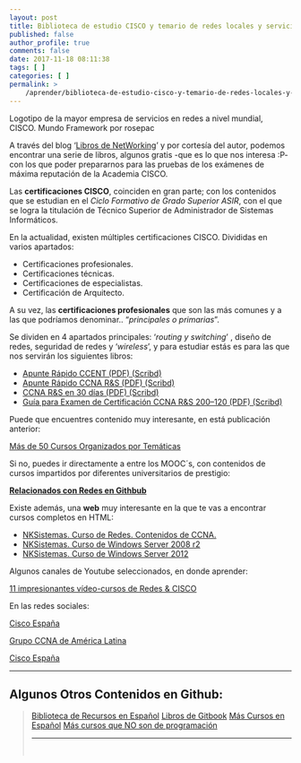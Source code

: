 ```yaml
---
layout: post
title: Biblioteca de estudio CISCO y temario de redes locales y servicios en red
published: false
author_profile: true
comments: false
date: 2017-11-18 08:11:38
tags: [ ]
categories: [ ]
permalink: >
    /aprender/biblioteca-de-estudio-cisco-y-temario-de-redes-locales-y-servicios-en-red
---
```

Logotipo de la mayor empresa de servicios en redes a nivel mundial, CISCO. Mundo Framework por rosepac

A través del blog ‘[Libros de NetWorking][1]’ y por cortesía del autor, podemos encontrar una serie de libros, algunos gratis -que es lo que nos interesa :P- con los que poder prepararnos para las pruebas de los exámenes de máxima reputación de la Academia CISCO.

Las **certificaciones CISCO**, coinciden en gran parte; con los contenidos que se estudian en el _Ciclo Formativo de Grado Superior ASIR_, con el que se logra la titulación de Técnico Superior de Administrador de Sistemas Informáticos.

En la actualidad, existen múltiples certificaciones CISCO. Divididas en varios apartados:

  * Certificaciones profesionales.
  * Certificaciones técnicas.
  * Certificaciones de especialistas.
  * Certificación de Arquitecto.

A su vez, las **certificaciones profesionales** que son las más comunes y a las que podríamos denominar.. “_principales o primarias_”.

Se dividen en 4 apartados principales: ‘_routing y switching_’ , diseño de redes, seguridad de redes y ‘_wireless_’, y para estudiar estás es para las que nos servirán los siguientes libros:

  * [Apunte Rápido CCENT (PDF) (Scribd)][2]
  * [Apunte Rápido CCNA R&S (PDF) (Scribd)][3]
  * [CCNA R&S en 30 días (PDF) (Scribd)][4]
  * [Guía para Examen de Certificación CCNA R&S 200–120 (PDF) (Scribd)][5]

Puede que encuentres contenido muy interesante, en está publicación anterior:

[Más de 50 Cursos Organizados por Temáticas][6]

Si no, puedes ir directamente a entre los MOOC´s, con contenidos de cursos impartidos por diferentes universitarios de prestigio:

[**Relacionados con Redes en Githbub**][7]

Existe además, una **web** muy interesante en la que te vas a encontrar cursos completos en HTML:

  * [NKSistemas. Curso de Redes. Contenidos de CCNA.][8]
  * [NKSistemas. Curso de Windows Server 2008 r2][9]
  * [NKSistemas. Curso de Windows Server 2012][10]

Algunos canales de Youtube seleccionados, en donde aprender:

[11 impresionantes vídeo-cursos de Redes & CISCO][11]

En las redes sociales:

[Cisco España][12]

[Grupo CCNA de América Latina][13]

[Cisco España][14]

* * *

## Algunos Otros Contenidos en Github:

> [Biblioteca de Recursos en Español][15] [Libros de Gitbook][16] [Más Cursos en Español][17] [Más cursos que NO son de programación][18]
> 
> * * *
> 
> &nbsp;

 [1]: http://librosnetworking.blogspot.com.es/
 [2]: https://es.scribd.com/document/336467249/Apunte-Rapido-CCENT-version-5-0
 [3]: https://es.scribd.com/document/336467759/Apunte-Rapido-CCNA-R-S-version-5-0
 [4]: https://es.scribd.com/document/336468262/CCNA-R-S-en-30-dias-version-5-1
 [5]: https://es.scribd.com/document/336471811/Guia-de-Preparacion-para-el-Examen-de-Certificacion-CCNA-R-S-200-120-version-5-1
 [6]: https://mundoframework.com/2017/11/mas-de-50-cursos-de-programacion-e-informatica-online-en-espanol/
 [7]: https://github.com/DpdC/biblioteca-espanol-gratis/blob/master/cursos-programacion-gratis.md#redes
 [8]: http://nksistemas.com/curso-de-redes-online-contenidos-de-ccna/
 [9]: http://nksistemas.com/curso-windows-server-2008-r2/
 [10]: http://nksistemas.com/category/infraestructura/windows-2012/
 [11]: https://www.youtube.com/channel/UCQDGYn_DWr2JPUGdSmWYiOQ/playlists?sort=dd&shelf_id=5&view=50
 [12]: https://www.facebook.com/ciscospain/
 [13]: https://www.facebook.com/groups/903834486326240/#_=_
 [14]: https://twitter.com/cisco_spain?lang=es
 [15]: https://github.com/DpdC/biblioteca-espanol-gratis#biblioteca-de-recursos-de-aprendizaje-de-programaci%C3%B3n
 [16]: https://github.com/DpdC/gitbook-biblioteca-impresionante-en-espanol#gitbook---biblioteca-de-libros-en-espa%C3%B1ol--
 [17]: https://github.com/DpdC/biblioteca-espanol-gratis/blob/master/cursos-programacion-gratis.md#%C3%8Dndice
 [18]: https://github.com/DpdC/biblioteca-espanol-gratis/blob/master/cursos-otras-tematicas-gratis.md#%C3%8Dndice
